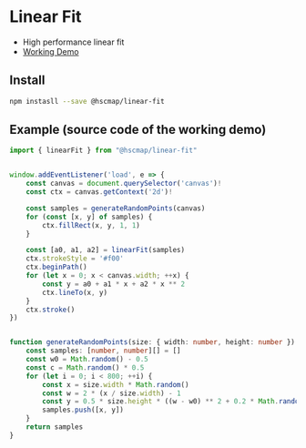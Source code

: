 # Linear Fit
* High performance linear fit
* [Working Demo](https://michitaro.github.io/linear-fit)

## Install

```sh
npm instasll --save @hscmap/linear-fit
```

## Example (source code of the working demo)

```typescript
import { linearFit } from "@hscmap/linear-fit"


window.addEventListener('load', e => {
    const canvas = document.querySelector('canvas')!
    const ctx = canvas.getContext('2d')!

    const samples = generateRandomPoints(canvas)
    for (const [x, y] of samples) {
        ctx.fillRect(x, y, 1, 1)
    }

    const [a0, a1, a2] = linearFit(samples)
    ctx.strokeStyle = '#f00'
    ctx.beginPath()
    for (let x = 0; x < canvas.width; ++x) {
        const y = a0 + a1 * x + a2 * x ** 2
        ctx.lineTo(x, y)
    }
    ctx.stroke()
})


function generateRandomPoints(size: { width: number, height: number }) {
    const samples: [number, number][] = []
    const w0 = Math.random() - 0.5
    const c = Math.random() * 0.5
    for (let i = 0; i < 800; ++i) {
        const x = size.width * Math.random()
        const w = 2 * (x / size.width) - 1
        const y = 0.5 * size.height * ((w - w0) ** 2 + 0.2 * Math.random() + c)
        samples.push([x, y])
    }
    return samples
}
```